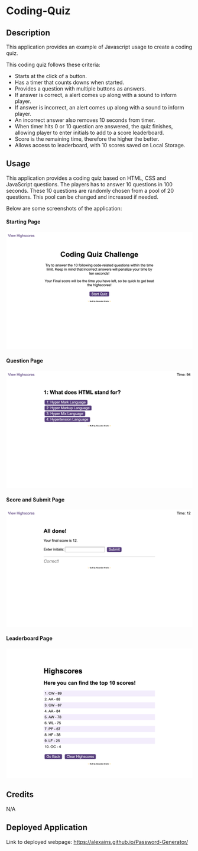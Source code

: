 # Coding-Quiz

## Description

This application provides an example of Javascript usage to create a coding quiz.

This coding quiz follows these criteria:
* Starts at the click of a button.
* Has a timer that counts downs when started.
* Provides a question with multiple buttons as answers.
* If answer is correct, a alert comes up along with a sound to inform player.
* If answer is incorrect, an alert comes up along with a sound to inform player.
* An incorrect answer also removes 10 seconds from timer.
* When timer hits 0 or 10 question are answered, the quiz finishes, allowing player to enter initials to add to a score leaderboard.
* Score is the remaining time, therefore the higher the better.
* Allows access to leaderboard, with 10 scores saved on Local Storage.

## Usage

This application provides a coding quiz based on HTML, CSS and JavaScript questions. The players has to answer 10 questions in 100 seconds. These 10 questions are randomly chosen from a pool of 20 questions. This pool can be changed and increased if needed. 

Below are some screenshots of the application:

#### Starting Page
![alt text](./assets/images/127.0.0.1_5500_index.html%20(2).png)

#### Question Page
![alt text](./assets/images/127.0.0.1_5500_index.html%20(3).png)

#### Score and Submit Page
![alt text](./assets/images/127.0.0.1_5500_index.html%20(4).png)

#### Leaderboard Page
![alt text](./assets/images/127.0.0.1_5500_highscores.html.png)

## Credits

N/A

## Deployed Application
Link to deployed webpage: https://alexains.github.io/Password-Generator/